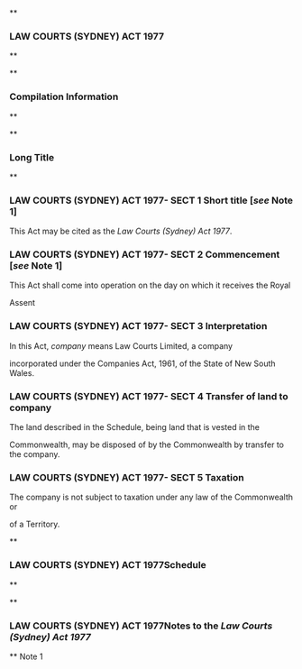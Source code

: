 **

###  LAW COURTS (SYDNEY) ACT 1977 
**


**

###  Compilation Information 
**


**

###  Long Title 
**
###  LAW COURTS (SYDNEY) ACT 1977- SECT 1  Short title [_see_ Note 1] 
This Act may be cited as the _Law Courts (Sydney) Act 1977_.

 
###  LAW COURTS (SYDNEY) ACT 1977- SECT 2  Commencement [_see_ Note 1] 
This Act shall come into operation on the day on which it receives the Royal

Assent

 
###  LAW COURTS (SYDNEY) ACT 1977- SECT 3  Interpretation 
In this Act, _company_ means Law Courts Limited, a company

incorporated under the Companies Act, 1961, of the State of New South Wales.

 
###  LAW COURTS (SYDNEY) ACT 1977- SECT 4  Transfer of land to company 
The land described in the Schedule, being land that is vested in the

Commonwealth, may be disposed of by the Commonwealth by transfer to the company.

 
###  LAW COURTS (SYDNEY) ACT 1977- SECT 5  Taxation 
The company is not subject to taxation under any law of the Commonwealth or

of a Territory.

 
**

###  LAW COURTS (SYDNEY) ACT 1977Schedule 
**

**

###  LAW COURTS (SYDNEY) ACT 1977<centreit>Notes to the _Law Courts (Sydney) Act 1977_ </centreit>
**
Note 1




